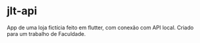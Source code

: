 # jlt-api
App de uma loja fictícia feito em flutter, com conexão com API local. Criado para um trabalho de Faculdade.
